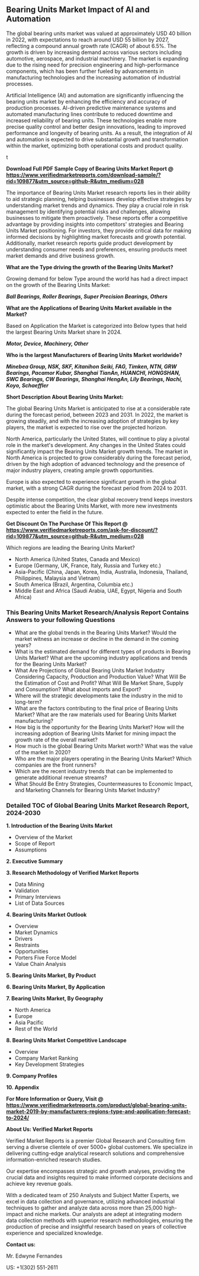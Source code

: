 <h2>Bearing Units Market Impact of AI and Automation</h2><p>The global bearing units market was valued at approximately USD 40 billion in 2022, with expectations to reach around USD 55 billion by 2027, reflecting a compound annual growth rate (CAGR) of about 6.5%. The growth is driven by increasing demand across various sectors including automotive, aerospace, and industrial machinery. The market is expanding due to the rising need for precision engineering and high-performance components, which has been further fueled by advancements in manufacturing technologies and the increasing automation of industrial processes.</p><p>Artificial Intelligence (AI) and automation are significantly influencing the bearing units market by enhancing the efficiency and accuracy of production processes. AI-driven predictive maintenance systems and automated manufacturing lines contribute to reduced downtime and increased reliability of bearing units. These technologies enable more precise quality control and better design innovations, leading to improved performance and longevity of bearing units. As a result, the integration of AI and automation is expected to drive substantial growth and transformation within the market, optimizing both operational costs and product quality.</p>t</p><p id="" class=""><strong>Download Full PDF Sample Copy of Bearing Units Market Report @ <a href="https://www.verifiedmarketreports.com/download-sample/?rid=109877&utm_source=github-R&utm_medium=028" target="_blank">https://www.verifiedmarketreports.com/download-sample/?rid=109877&utm_source=github-R&utm_medium=028</a></strong></p><p>The importance of&nbsp;Bearing Units Market research reports lies in their ability to aid strategic planning, helping businesses develop effective strategies by understanding market trends and dynamics. They play a crucial role in risk management by identifying potential risks and challenges, allowing businesses to mitigate them proactively. These reports offer a competitive advantage by providing insights into competitors' strategies and Bearing Units Market positioning. For investors, they provide critical data for making informed decisions by highlighting market forecasts and growth potential. Additionally, market research reports guide product development by understanding consumer needs and preferences, ensuring products meet market demands and drive business growth.</p><p><strong>What are the&nbsp;Type driving the growth of the Bearing Units Market?</strong></p><p id="" class="">Growing demand for below Type around the world has had a direct impact on the growth of the Bearing Units Market:</p><em><strong>Ball Bearings, Roller Bearings, Super Precision Bearings, Others</strong></em></p><strong>What are the&nbsp;Applications&nbsp;of Bearing Units Market available in the Market?</strong></p><p id="" class="">Based on Application the Market is categorized into Below types that held the largest Bearing Units Market share In 2024.</p><em><strong>Motor, Device, Machinery, Other</strong></em></p><strong>Who is the largest Manufacturers of Bearing Units Market worldwide?</strong></p><p><em><strong>Minebea Group, NSK, SKF, Kitanihon Seiki, FAG, Timken, NTN, GRW Bearings, Pacamor Kubar, Shanghai TianAn, HUANCHI, HONGSHAN, SWC Bearings, CW Bearings, Shanghai HengAn, Lily Bearings, Nachi, Koyo, Schaeffler</strong></em></p><p id="" class=""><strong>Short Description About Bearing Units Market:</strong></p><p>The global Bearing Units Market is anticipated to rise at a considerable rate during the forecast period, between 2023 and 2031. In 2022, the market is growing steadily, and with the increasing adoption of strategies by key players, the market is expected to rise over the projected horizon.</p><p>North America, particularly the United States, will continue to play a pivotal role in the market's development. Any changes in the United States could significantly impact the Bearing Units Market growth trends. The market in North America is projected to grow considerably during the forecast period, driven by the high adoption of advanced technology and the presence of major industry players, creating ample growth opportunities.</p><p>Europe is also expected to experience significant growth in the global market, with a strong CAGR during the forecast period from 2024 to 2031.</p><p>Despite intense competition, the clear global recovery trend keeps investors optimistic about the Bearing Units Market, with more new investments expected to enter the field in the future.</p><p id="" class=""><strong>Get Discount On The Purchase Of This Report @ <a href="https://www.verifiedmarketreports.com/ask-for-discount/?rid=109877&utm_source=github-R&utm_medium=028" target="_blank">https://www.verifiedmarketreports.com/ask-for-discount/?rid=109877&utm_source=github-R&utm_medium=028</a></strong></p>Which regions are leading the Bearing Units Market?</p><ul><li>North America (United States, Canada and Mexico)</li><li>Europe (Germany, UK, France, Italy, Russia and Turkey etc.)</li><li>Asia-Pacific (China, Japan, Korea, India, Australia, Indonesia, Thailand, Philippines, Malaysia and Vietnam)</li><li>South America (Brazil, Argentina, Columbia etc.)</li><li>Middle East and Africa (Saudi Arabia, UAE, Egypt, Nigeria and South Africa)</li></ul><h3 id="" class="">This Bearing Units Market Research/Analysis Report Contains Answers to your following Questions</h3><ul><li>What are the global trends in the Bearing Units Market? Would the market witness an increase or decline in the demand in the coming years?</li><li>What is the estimated demand for different types of products in Bearing Units Market? What are the upcoming industry applications and trends for the Bearing Units Market?</li><li>What Are Projections of Global Bearing Units Market Industry Considering Capacity, Production and Production Value? What Will Be the Estimation of Cost and Profit? What Will Be Market Share, Supply and Consumption? What about imports and Export?</li><li>Where will the strategic developments take the industry in the mid to long-term?</li><li>What are the factors contributing to the final price of Bearing Units Market? What are the raw materials used for Bearing Units Market manufacturing?</li><li>How big is the opportunity for the Bearing Units Market? How will the increasing adoption of Bearing Units Market for mining impact the growth rate of the overall market?</li><li>How much is the global Bearing Units Market worth? What was the value of the market In 2020?</li><li>Who are the major players operating in the Bearing Units Market? Which companies are the front runners?</li><li>Which are the recent industry trends that can be implemented to generate additional revenue streams?</li><li>What Should Be Entry Strategies, Countermeasures to Economic Impact, and Marketing Channels for Bearing Units Market Industry?</li></ul><h3 id="" class="">Detailed TOC of Global Bearing Units Market Research Report, 2024-2030</h3><p id="" class=""><strong>1. Introduction of the Bearing Units Market</strong></p><ul><li>Overview of the Market</li><li>Scope of Report</li><li>Assumptions</li></ul><p id="" class=""><strong>2. Executive Summary</strong></p><p id="" class=""><strong>3. Research Methodology of Verified Market Reports</strong></p><ul><li>Data Mining</li><li>Validation</li><li>Primary Interviews</li><li>List of Data Sources</li></ul><p id="" class=""><strong>4. Bearing Units Market Outlook</strong></p><ul><li>Overview</li><li>Market Dynamics</li><li>Drivers</li><li>Restraints</li><li>Opportunities</li><li>Porters Five Force Model</li><li>Value Chain Analysis</li></ul><p id="" class=""><strong>5. Bearing Units Market, By Product</strong></p><p id="" class=""><strong>6. Bearing Units Market, By Application</strong></p><p id="" class=""><strong>7. Bearing Units Market, By Geography</strong></p><ul><li>North America</li><li>Europe</li><li>Asia Pacific</li><li>Rest of the World</li></ul><p id="" class=""><strong>8. Bearing Units Market Competitive Landscape</strong></p><ul><li>Overview</li><li>Company Market Ranking</li><li>Key Development Strategies</li></ul><p id="" class=""><strong>9. Company Profiles</strong></p><p id="" class=""><strong>10. Appendix</strong></p><p id="" class=""><strong>For More Information or Query, Visit @ <a href="https://www.verifiedmarketreports.com/product/global-bearing-units-market-2019-by-manufacturers-regions-type-and-application-forecast-to-2024/" target="_blank">https://www.verifiedmarketreports.com/product/global-bearing-units-market-2019-by-manufacturers-regions-type-and-application-forecast-to-2024/</a></strong></p><p id="" class=""><strong>About Us: Verified Market Reports</strong></p><p id="" class="">Verified Market Reports is a premier Global Research and Consulting firm serving a diverse clientele of over 5000+ global customers. We specialize in delivering cutting-edge analytical research solutions and comprehensive information-enriched research studies.</p><p id="" class="">Our expertise encompasses strategic and growth analyses, providing the crucial data and insights required to make informed corporate decisions and achieve key revenue goals.</p><p id="" class="">With a dedicated team of 250 Analysts and Subject Matter Experts, we excel in data collection and governance, utilizing advanced industrial techniques to gather and analyze data across more than 25,000 high-impact and niche markets. Our analysts are adept at integrating modern data collection methods with superior research methodologies, ensuring the production of precise and insightful research based on years of collective experience and specialized knowledge.</p><p id="" class=""><strong>Contact us:</strong></p><p id="" class="">Mr. Edwyne Fernandes</p><p id="" class="">US: +1(302) 551-2611</p>